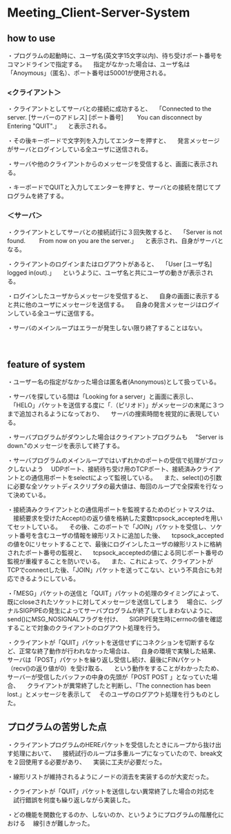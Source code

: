 # Meeting_Client-Server-System
## how to use
・プログラムの起動時に、ユーザ名(英文字15文字以内)、待ち受けポート番号をコマンドラインで指定する。
　指定がなかった場合は、ユーザ名は「Anoymous」（匿名）、ポート番号は50001が使用される。

### <クライアント＞
・クライアントとしてサーバとの接続に成功すると、
　「Connected to the server. [サーバーのアドレス] [ポート番号]
　　You can disconnect by Entering "QUIT".」
　と表示される。

・その後キーボードで文字列を入力してエンターを押すと、
　発言メッセージがサーバとログインしている全ユーザに送信される。

・サーバや他のクライアントからのメッセージを受信すると、画面に表示される。

・キーボードでQUITと入力してエンターを押すと、サーバとの接続を閉じてプログラムを終了する。

### ＜サーバ＞
・クライアントとしてサーバとの接続試行に３回失敗すると、
　「Server is not found.
　　From now on you are the server.」
　と表示され、自身がサーバとなる。

・クライアントのログインまたはログアウトがあると、
　「User [ユーザ名] logged in(out).」
　というように、ユーザ名と共にユーザの動きが表示される。

・ログインしたユーザからメッセージを受信すると、
　自身の画面に表示すると共に他のユーザにメッセージを送信する。
　自身の発言メッセージはログインしている全ユーザに送信する。

・サーバのメインループはエラーが発生しない限り終了することはない。

　
## feature of system
・ユーザー名の指定がなかった場合は匿名者(Anonymous)として扱っている。

・サーバを探している間は「Looking for a server」と画面に表示し、
　「HELO」パケットを送信する度に「.（ピリオド）」がメッセージの末尾に３つまで追加されるようになっており、
　サーバの捜索時間を視覚的に表現している。

・サーバプログラムがダウンした場合はクライアントプログラムも
　"Server is down."のメッセージを表示して終了する。

・サーバプログラムのメインループではいずれかのポートの受信で処理がブロックしないよう
　UDPポート、接続待ち受け用のTCPポート、接続済みクライアントとの通信用ポートをselectによって監視している。
　また、select()の引数に必要な全ソケットディスクリプタの最大値は、毎回のループで全探索を行なって決めている。

・接続済みクライアントとの通信用ポートを監視するためのビットマスクは、
　接続要求を受けたAccept()の返り値を格納した変数tcpsock_acceptedを用いてセットしている。
　その後、このポートで「JOIN」パケットを受信し、ソケット番号を含むユーザの情報を線形リストに追加した後、
　tcpsock_acceptedの値を0にリセットすることで、最後にログインしたユーザの線形リストに格納されたポート番号の監視と、
　tcpsock_acceptedの値による同じポート番号の監視が重複することを防いでいる。
　また、これによって、クライアントがTCPでconnectした後、「JOIN」パケットを送ってこない、という不具合にも対応できるようにしている。

・「MESG」パケットの送信と「QUIT」パケットの処理のタイミングによって、既にcloseされたソケットに対してメッセージを送信してしまう
　場合に、シグナルSIGPIPEの発生によってサーバプログラムが終了してしまわないように、send()にMSG_NOSIGNALフラグを付け、
　SIGPIPE発生時にerrnoの値を確認することで対象のクライアントのログアウト処理を行う。

・クライアントが「QUIT」パケットを送信せずにコネクションを切断するなど、正常な終了動作が行われなかった場合は、
　自身の環境で実験した結果、サーバは「POST」パケットを繰り返し受信し続け、最後にFINパケット（recv()の返り値が0）を受け取る、
　という動作をすることがわかったため、サーバーが受信したバッファの中身の先頭が「POST POST 」となっていた場合、
　クライアントが異常終了したと判断し、「The connection has been lost.」とメッセージを表示して
　そのユーザのログアウト処理を行うものとした。


## プログラムの苦労した点
・クライアントプログラムのHEREパケットを受信したときにループから抜け出す処理において、
　接続試行のループは多重ループになっていたので、break文を２回使用する必要があり、
　実装に工夫が必要だった。

・線形リストが維持されるようにノードの消去を実装するのが大変だった。

・クライアントが「QUIT」パケットを送信しない異常終了した場合の対応を
　試行錯誤を何度も繰り返しながら実装した。

・どの機能を関数化するのか、しないのか、というようにプログラムの階層化における
　線引きが難しかった。
